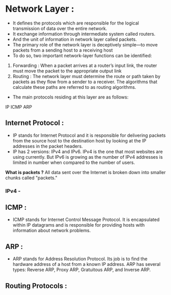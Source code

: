 # Network Layer :

- It defines the protocols which are responsible for the logical transmission of data over the entire network. 
- It exchange information through intermediate system called routers.
- And the unit of information in network layer called packets.
- The primary role of the network layer is deceptively simple—to move packets from a sending host to a receiving host
-  To do so, two important network-layer functions can be identified:
1. Forwarding :  When a packet arrives at a router’s input link, the router must move the packet to the appropriate output link
2. Routing : The network layer must determine the route or path taken by packets as they flow from a sender to a receiver. The   algorithms that calculate these paths are referred to as routing algorithms. 


- The main protocols residing at this layer are as follows:

 IP
 ICMP
 ARP


## Internet Protocol :

- IP stands for Internet Protocol and it is responsible for delivering packets from the source host to the destination host by looking at the IP addresses in the packet headers. 
- IP has 2 versions: IPv4 and IPv6. IPv4 is the one that most websites are using currently. But IPv6 is growing as the number of IPv4 addresses is limited in number when compared to the number of users.

**What is packets ?**
All data sent over the Internet is broken down into smaller chunks called "packets."

### IPv4 -



## ICMP :

- ICMP stands for Internet Control Message Protocol. It is encapsulated within IP datagrams and is responsible for providing hosts with information about network problems.

## ARP :

- ARP stands for Address Resolution Protocol. Its job is to find the hardware address of a host from a known IP address. ARP has several types: Reverse ARP, Proxy ARP, Gratuitous ARP, and Inverse ARP.


## Routing Protocols :

